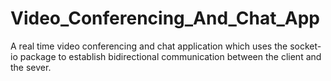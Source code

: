 # Video_Conferencing_And_Chat_App
A real time video conferencing and chat application which uses the socket-io package to establish bidirectional communication between the client and the sever.
